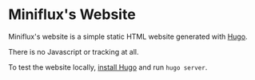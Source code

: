 Miniflux's Website
==================

Miniflux's website is a simple static HTML website generated with [Hugo](https://gohugo.io/).

There is no Javascript or tracking at all.

To test the website locally, [install Hugo](https://gohugo.io/getting-started/quick-start/) and run `hugo server`.
